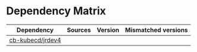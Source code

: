 # Dependency Matrix

Dependency | Sources | Version | Mismatched versions
---------- | ------- | ------- | -------------------
[cb-kubecd/jrdev4](https://github.com/cb-kubecd/jrdev4.git) |  | []() | 
